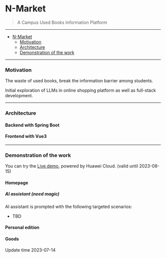 # N-Market 
> A Campus Used Books Information Platform
---
- [N-Market](#n-market)
   - [Motivation](#motivation)
   - [Architecture](#architecture)
   - [Demonstration of the work](#demonstration-of-the-work)
---

### Motivation

The waste of used books, break the information barrier among students.

Initial exploration of LLMs in online shopping platform as well as full-stack development.

---
### Architecture
#### Backend with Spring Boot
#### Frontend with Vue3

---
### Demonstration of the work
You can try the [Live demo](http://124.71.159.90/home), powered by Huawei Cloud. (valid until 2023-08-15)
#### Homepage
##### AI assistant (need magic)
AI assistant is prompted with the following targeted scenarios:
  - TBD
#### Personal edition
#### Goods


Update time 2023-07-14
